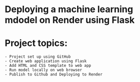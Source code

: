 # Deploying a machine learning mdodel on Render using Flask

# Project topics: 
    - Project set up using GitHub 
    - Create web application using Flask 
    - Add HTML and CSS template to web app
    - Run model locally on web browser 
    - Publish to Github and Deploying to Render 